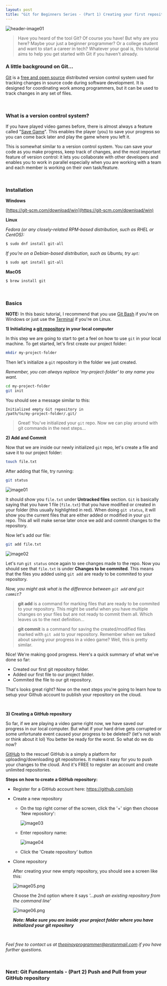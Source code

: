 ```yaml
---
layout: post
title: "Git for Beginners Series - (Part 1) Creating your first repository"
---
```


![header-image01](https://drive.google.com/file/d/1fQX0cWFgq_ZawsKGkdZqTIpOgRrEGCJj/view?usp=sharing)

> Have you heard of the tool Git?
> Of course you have!
> But why are you here?
> Maybe your just a beginner programmer?
> Or a college student and want to start a career in tech?
> Whatever your goal is, this tutorial aims to help you get started with Git if you haven't already.

### A little background on Git...

<a href="https://git-scm.com" target="_blank">Git</a> is a <a href="https://git-scm.com/about/free-and-open-source" target="_blank">free and open source</a> distributed version control system used for tracking changes in source code during software development. It is designed for coordinating work among programmers, but it can be used to track changes in any set of files.

<br />

### What is a version control system?

If you have played video games before, there is almost always a feature called "<a href="https://en.wikipedia.org/wiki/Saved_game" target="_blank">Save Game</a>". This enables the player (you) to save your progress so you can come back later and play the game where you left it. 

This is somewhat similar to a version control system. You can save your code as you make progress, keep track of changes, and the most important feature of version control: it lets you collaborate with other developers and enables you to work in parallel especially when you are working with a team and each member is working on their own task/feature.

<br />

### Installation

**Windows**

[https://git-scm.com/download/win](https://git-scm.com/download/win)

**Linux**

*Fedora (or any closely-related RPM-based distribution, such as RHEL or CentOS):*

```bash
$ sudo dnf install git-all
```

*If you’re on a Debian-based distribution, such as Ubuntu, try `apt`:*

```bash
$ sudo apt install git-all
```

**MacOS**

```bash
$ brew install git
```

<br />

### Basics

**NOTE:** In this basic tutorial, I recommend that you use <a href="https://stackoverflow.com/questions/17807485/what-is-the-exact-meaning-of-git-bash" target="_blank">Git Bash</a> if you're on Windows or just use the <a href="https://www.howtogeek.com/140679/beginner-geek-how-to-start-using-the-linux-terminal" target="_blank">Terminal</a> if you're on Linux.

<b>1) Initializing a <a href="https://www.quora.com/What-is-the-meaning-of-%E2%80%98Git-repository%E2%80%99" target="_blank">git repository</a> in your local computer</b>

In this step we are going to start to get a feel on how to use `git` in your local machine. To get started, let's first create our project folder:

```bash
mkdir my-project-folder
```

Then let's initialize a `git` repository in the folder we just created.

*Remember, you can always replace 'my-project-folder' to any name you want.*

```bash
cd my-project-folder
git init
```

You should see a message similar to this:

<code>Initialized empty Git repository in /path/to/my-project-folder/.git/</code>

> Great! You've initialized your `git` repo. Now we can play around with git commands in the next steps...

**2) Add and Commit**

Now that we are inside our newly initialized `git` repo, let's create a file and save it to our project folder:

```bash
touch file.txt
```

After adding that file, try running:

```bash
git status
```

![image01](/images/2020-5-24/image01.png)

It should show you `file.txt` under **Untracked files** section. `Git` is basically saying that you have 1 file (`file.txt`) that you have modified or created in your folder (this usually highlighted in red). When doing `git status`, it will show you the current files that are either added or modified in your `git` repo. This all will make sense later once we add and commit changes to the repository.

Now let's add our file:

```bash
git add file.txt
```

![image02](/images/2020-5-24/image02.png)

Let's run `git status` once again to see changes made to the repo. Now you should see that `file.txt` is under **Changes to be commited**. This means that the files you added using `git add` are ready to be commited to your repository.

*Now, you might ask what is the difference between `git add` and `git commit`?*

> **git add** is a command for marking files that are ready to be commited to your repository. This might be useful when you have multiple changes on your files but are not ready to commit them all. Which leaves us to the next definition...

> **git commit** is a command for saving the created/modified files marked with `git add` to your repository. Remember when we talked about saving your progress in a video game? Well, this is pretty similar. 

Nice! We're making good progress. Here's a quick summary of what we've done so far:

- Created our first git repository folder.
- Added our first file to our project folder.
- Commited the file to our git repository.

That's looks great right? Now on the next steps you're going to learn how to setup your Github account to publish your repository on the cloud.

<br />

**3) Creating a GitHub repository**

So far, if we are playing a video game right now, we have saved our progress in our local computer. But what if your hard drive gets corrupted or some unfortunate event caused your progress to be deleted? (let's not wish or think about it lol) You better be ready for the worst. So what do we do now?

<a href="https://github.com" target="_blank">GitHub</a> to the rescue! GitHub is a simply a platform for uploading/downloading git repositories. It makes it easy for you to push your changes to the cloud. And it's FREE to register an account and create unlimited repositories.

**Steps on how to create a GitHub repository:**

- Register for a GitHub account here: <a href="https://github.com/join" target="_blank">https://github.com/join</a>

- Create a new repository

  - On the top right corner of the screen, click the '+' sign then choose 'New repository':

    ![image03](/images/2020-5-24/image03.png)

  - Enter repository name:

    ![image04](/images/2020-5-24/image04.png)

  - Click the 'Create repository' button

- Clone repository

  After creating your new empty repository, you should see a screen like this:

  ![image05.png](/images/2020-5-24/image05.png)

  Choose the 2nd option where it says *'...push an existing repository from the command line'*

  ![image06.png](/images/2020-5-24/image06.png)

  ***Note: Make sure you are inside your project folder where you have initialized your git repository***

<br />

*Feel free to contact us at [thepinoyprogrammer@protonmail.com](mailto:thepinoyprogrammer@protonmail.com) if you have further questions.*

<br />

### Next: Git Fundamentals - (Part 2) Push and Pull from your GitHub repository

